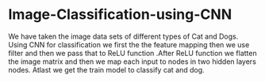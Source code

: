 # Image-Classification-using-CNN
We have taken the image data sets of different types of Cat and Dogs. Using CNN for classification we first the the feature mapping then we use filter and then we pass that to ReLU function .After ReLU function we flatten the image matrix and then we map each input to nodes in two hidden layers nodes. Atlast we get the train model to classify  cat and dog.
